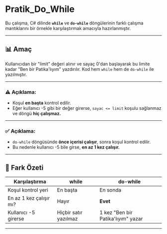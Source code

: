 # Pratik_Do_While

Bu çalışma, C# dilinde **`while`** ve **`do-while`** döngülerinin farklı çalışma mantıklarını bir örnekle karşılaştırmak amacıyla hazırlanmıştır.

---

## 📊 Amaç
Kullanıcıdan bir "limit" değeri alınır ve sayaç 0'dan başlayarak bu limite kadar "Ben bir Patika'lıyım" yazdırılır. Kod hem `while` hem de `do-while` ile yazılmıştır.

---

### ⚠️ Açıklama:
- Koşul **en başta** kontrol edilir.
- Eğer kullanıcı -5 gibi bir değer girerse, `sayac <= limit` koşulu sağlanmaz ve döngü **hiç çalışmaz.**

---


### ✅ Açıklama:
- `do-while` döngüsünde **önce içerisi çalışır**, sonra koşul kontrol edilir.
- Bu nedenle kullanıcı -5 bile girse, **en az 1 kez çalışır.**

---

## 📝 Fark Özeti

| Karşılaştırma         | while                                | do-while                           |
|------------------------|--------------------------------------|-------------------------------------|
| Koşul kontrol yeri     | En başta                             | En sonda                            |
| En az 1 kez çalışır mı? | Hayır                                | **Evet**                            |
| Kullanıcı -5 girerse  | Hiçbir satır yazılmaz               | 1 kez "Ben bir Patika'lıyım" yazar |

---
